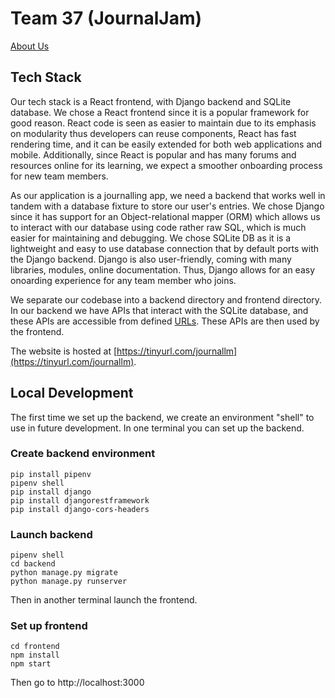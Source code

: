 # Team 37 (JournalJam)

[About Us](https://github.com/StanfordCS194/Win24-Team37/wiki)

## Tech Stack

Our tech stack is a React frontend, with Django backend and SQLite database. We chose a React frontend since it is a popular framework for good reason. React code is seen as easier to maintain due to its emphasis on modularity thus developers can reuse components, React has fast rendering time, and it can be easily extended for both web applications and mobile. Additionally, since React is popular and has many forums and resources online for its learning, we expect a smoother onboarding process for new team members.

As our application is a journalling app, we need a backend that works well in tandem with a database fixture to store our user's entries. We chose Django since it has support for an Object-relational mapper (ORM) which allows us to interact with our database using code rather raw SQL, which is much easier for maintaining and debugging. We chose SQLite DB as it is a lightweight and easy to use database connection that by default ports with the Django backend. Django is also user-friendly, coming with many libraries, modules, online documentation. Thus, Django allows for an easy onoarding experience for any team member who joins. 

We separate our codebase into a backend directory and frontend directory. In our backend we have APIs that interact with the SQLite database, and these APIs are accessible from defined [URLs](https://github.com/StanfordCS194/Win24-Team37/blob/main/backend/journal_app/urls.py). These APIs are then used by the frontend. 

The website is hosted at [https://tinyurl.com/journallm](https://tinyurl.com/journallm).

## Local Development

The first time we set up the backend, we create an environment "shell" to use in future development. 
In one terminal you can set up the backend.
### Create backend environment


```
pip install pipenv
pipenv shell
pip install django
pip install djangorestframework
pip install django-cors-headers
```

### Launch backend 


```
pipenv shell
cd backend
python manage.py migrate
python manage.py runserver
```
Then in another terminal launch the frontend.

### Set up frontend

```
cd frontend
npm install
npm start
```

Then go to http://localhost:3000
